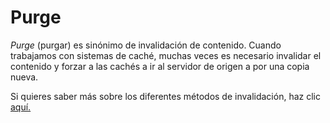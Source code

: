 # Purge

_Purge_ (purgar) es sinónimo de invalidación de contenido. Cuando trabajamos con sistemas de caché, muchas veces es necesario invalidar el contenido y forzar a las cachés a ir al servidor de origen a por una copia nueva.&#x20;

Si quieres saber más sobre los diferentes métodos de invalidación, haz clic [aquí.](../metodos-de-invalidado.md)
